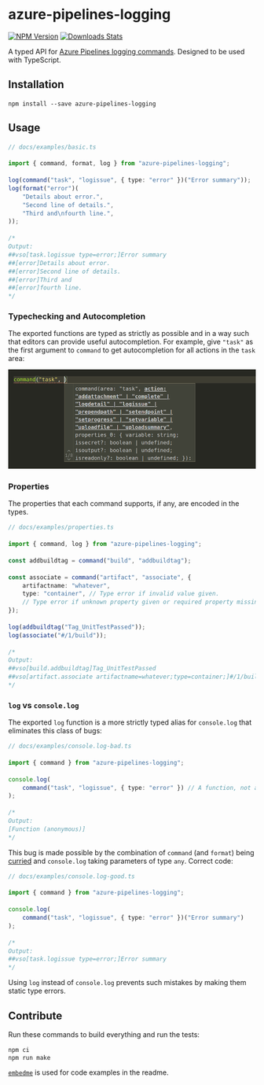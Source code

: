 # azure-pipelines-logging

[![NPM Version][shield-npm]][npm-url]
[![Downloads Stats][shield-downloads]][npm-url]

[npm-url]: https://npmjs.org/package/azure-pipelines-logging
[shield-npm]: https://img.shields.io/npm/v/azure-pipelines-logging.svg
[shield-downloads]: https://img.shields.io/npm/dm/azure-pipelines-logging.svg

A typed API for [Azure Pipelines logging commands](https://docs.microsoft.com/en-us/azure/devops/pipelines/scripts/logging-commands).
Designed to be used with TypeScript.

## Installation

```
npm install --save azure-pipelines-logging
```

## Usage

```ts
// docs/examples/basic.ts

import { command, format, log } from "azure-pipelines-logging";

log(command("task", "logissue", { type: "error" })("Error summary"));
log(format("error")(
    "Details about error.",
    "Second line of details.",
    "Third and\nfourth line.",
));

/*
Output:
##vso[task.logissue type=error;]Error summary
##[error]Details about error.
##[error]Second line of details.
##[error]Third and
##[error]fourth line.
*/

```

### Typechecking and Autocompletion

The exported functions are typed as strictly as possible and in a way such that editors can provide useful autocompletion.
For example, give `"task"` as the first argument to `command` to get autocompletion for all actions in the `task` area:

<img
    src="docs/autocompletion.png"
    alt="Autocompletion for the `task` area"
/>

### Properties

The properties that each command supports, if any, are encoded in the types.

```ts
// docs/examples/properties.ts

import { command, log } from "azure-pipelines-logging";

const addbuildtag = command("build", "addbuildtag");

const associate = command("artifact", "associate", {
    artifactname: "whatever",
    type: "container", // Type error if invalid value given.
    // Type error if unknown property given or required property missing.
});

log(addbuildtag("Tag_UnitTestPassed"));
log(associate("#/1/build"));

/*
Output:
##vso[build.addbuildtag]Tag_UnitTestPassed
##vso[artifact.associate artifactname=whatever;type=container;]#/1/build
*/

```

### `log` vs `console.log`

The exported `log` function is a more strictly typed alias for `console.log` that eliminates this class of bugs:

```ts
// docs/examples/console.log-bad.ts

import { command } from "azure-pipelines-logging";

console.log(
    command("task", "logissue", { type: "error" }) // A function, not a string!
);

/*
Output:
[Function (anonymous)]
*/

```

This bug is made possible by the combination of `command` (and `format`) being [curried](https://en.wikipedia.org/wiki/Currying) and `console.log` taking parameters of type `any`.
Correct code:

```ts
// docs/examples/console.log-good.ts

import { command } from "azure-pipelines-logging";

console.log(
    command("task", "logissue", { type: "error" })("Error summary")
);

/*
Output:
##vso[task.logissue type=error;]Error summary
*/

```

Using `log` instead of `console.log` prevents such mistakes by making them static type errors.

## Contribute

Run these commands to build everything and run the tests:

```
npm ci
npm run make
```

[`embedme`](https://github.com/zakhenry/embedme) is used for code examples in the readme.
